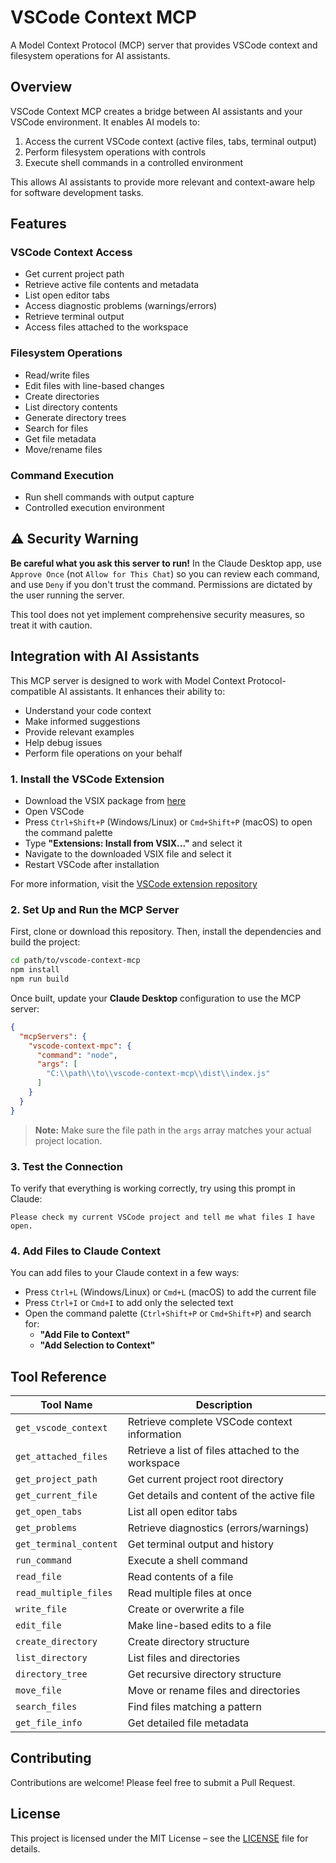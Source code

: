 # VSCode Context MCP

A Model Context Protocol (MCP) server that provides VSCode context and filesystem operations for AI assistants.

## Overview

VSCode Context MCP creates a bridge between AI assistants and your VSCode environment. It enables AI models to:

1. Access the current VSCode context (active files, tabs, terminal output)
2. Perform filesystem operations with controls
3. Execute shell commands in a controlled environment

This allows AI assistants to provide more relevant and context-aware help for software development tasks.

## Features

### VSCode Context Access
- Get current project path
- Retrieve active file contents and metadata
- List open editor tabs
- Access diagnostic problems (warnings/errors)
- Retrieve terminal output
- Access files attached to the workspace

### Filesystem Operations
- Read/write files
- Edit files with line-based changes
- Create directories
- List directory contents
- Generate directory trees
- Search for files
- Get file metadata
- Move/rename files

### Command Execution
- Run shell commands with output capture
- Controlled execution environment

## ⚠️ Security Warning

**Be careful what you ask this server to run!** In the Claude Desktop app, use `Approve Once` (not `Allow for This Chat`) so you can review each command, and use `Deny` if you don't trust the command. Permissions are dictated by the user running the server.

This tool does not yet implement comprehensive security measures, so treat it with caution.

## Integration with AI Assistants

This MCP server is designed to work with Model Context Protocol-compatible AI assistants. It enhances their ability to:

- Understand your code context
- Make informed suggestions
- Provide relevant examples
- Help debug issues
- Perform file operations on your behalf

### 1. Install the VSCode Extension

- Download the VSIX package from [here](https://github.com/vilasone455/vscode-context-mcp-extension/releases/download/1.0.1/vscode-context-mcp-extension-1.0.1.vsix)
- Open VSCode
- Press `Ctrl+Shift+P` (Windows/Linux) or `Cmd+Shift+P` (macOS) to open the command palette
- Type **"Extensions: Install from VSIX..."** and select it
- Navigate to the downloaded VSIX file and select it
- Restart VSCode after installation

For more information, visit the [VSCode extension repository](https://github.com/vilasone455/vscode-context-mcp-extension)

### 2. Set Up and Run the MCP Server

First, clone or download this repository. Then, install the dependencies and build the project:

```bash
cd path/to/vscode-context-mcp
npm install
npm run build
```

Once built, update your **Claude Desktop** configuration to use the MCP server:

```json
{
  "mcpServers": {
    "vscode-context-mpc": {
      "command": "node",
      "args": [
        "C:\\path\\to\\vscode-context-mcp\\dist\\index.js"
      ]
    }
  }
}
```

> **Note:** Make sure the file path in the `args` array matches your actual project location.

### 3. Test the Connection

To verify that everything is working correctly, try using this prompt in Claude:

```
Please check my current VSCode project and tell me what files I have open.
```

### 4. Add Files to Claude Context

You can add files to your Claude context in a few ways:

- Press `Ctrl+L` (Windows/Linux) or `Cmd+L` (macOS) to add the current file
- Press `Ctrl+I` or `Cmd+I` to add only the selected text
- Open the command palette (`Ctrl+Shift+P` or `Cmd+Shift+P`) and search for:
  - **"Add File to Context"**
  - **"Add Selection to Context"**

## Tool Reference

| Tool Name            | Description                                  |
|----------------------|----------------------------------------------|
| `get_vscode_context` | Retrieve complete VSCode context information |
| `get_attached_files` | Retrieve a list of files attached to the workspace |
| `get_project_path`   | Get current project root directory           |
| `get_current_file`   | Get details and content of the active file   |
| `get_open_tabs`      | List all open editor tabs                    |
| `get_problems`       | Retrieve diagnostics (errors/warnings)       |
| `get_terminal_content` | Get terminal output and history           |
| `run_command`        | Execute a shell command                      |
| `read_file`          | Read contents of a file                      |
| `read_multiple_files`| Read multiple files at once                  |
| `write_file`         | Create or overwrite a file                   |
| `edit_file`          | Make line-based edits to a file              |
| `create_directory`   | Create directory structure                   |
| `list_directory`     | List files and directories                   |
| `directory_tree`     | Get recursive directory structure            |
| `move_file`          | Move or rename files and directories         |
| `search_files`       | Find files matching a pattern                |
| `get_file_info`      | Get detailed file metadata                   |

## Contributing

Contributions are welcome! Please feel free to submit a Pull Request.

## License

This project is licensed under the MIT License – see the [LICENSE](./LICENSE) file for details.

